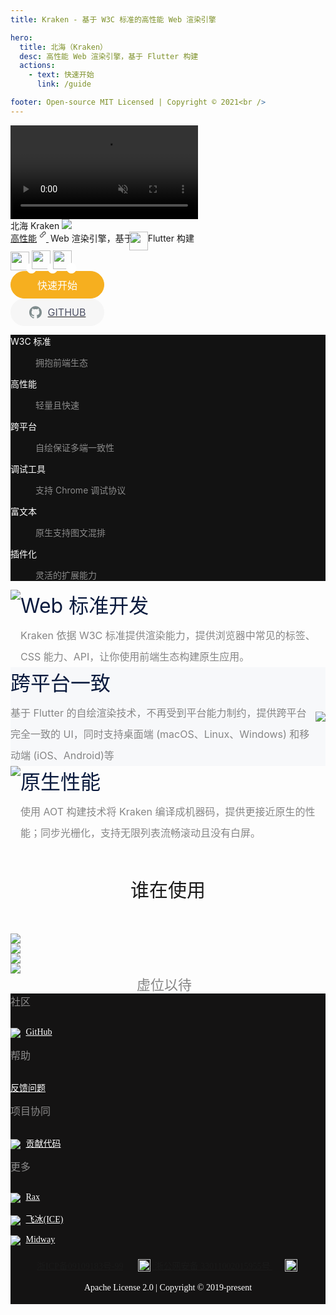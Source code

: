 ```yaml
---
title: Kraken - 基于 W3C 标准的高性能 Web 渲染引擎

hero:
  title: 北海（Kraken）
  desc: 高性能 Web 渲染引擎，基于 Flutter 构建
  actions:
    - text: 快速开始
      link: /guide

footer: Open-source MIT Licensed | Copyright © 2021<br />
---
```


<div class="homepage-root">
  <div>
    <video class="homepage-img" muted autoplay loop="loop" align="center"  >
      <source src="//https://andycall.oss-cn-beijing.aliyuncs.com/videos/header_animation.mp4" type="video/mp4">
    </video>
  </div>
  <div style="max-width: 1180px;position: relative;z-index: 2">
    <div class="homepage-title">
      北海 
      <span class="english-title">Kraken</span>
      <img class="say-kraken" id="sayKraken-img" src="https://gw.alicdn.com/imgextra/i2/O1CN01zo63hr20qhv3lUoOq_!!6000000006901-55-tps-200-200.svg" /><audio src="https://andycall.oss-cn-beijing.aliyuncs.com/data/kraken.mp3" style="display:none" id="sayKraken"></audio>
    </div>
    <div class="homepage-subtitle" >
      <a href="/guide/performance"><span class="performance" style="cursor: pointer; margin-right: 3px;">高性能<svg t="1649675554506" class="icon" viewBox="0 0 1024 1024" version="1.1" xmlns="http://www.w3.org/2000/svg" p-id="1255" width="200" height="200" style="width: 15px;height: 15px;color: inherit;fill: currentColor;position: relative;top: -4px;left: 2px;"><path d="M618.24 439.381333a152.746667 152.746667 0 0 1 0 216l-135.893333 135.893334a163.370667 163.370667 0 1 1-231.04-231.04l66.922666-66.944 45.269334 45.269333-66.944 66.944a99.370667 99.370667 0 1 0 140.522666 140.522667l135.893334-135.893334a88.746667 88.746667 0 0 0 0-125.482666z m182.528-197.589333a163.370667 163.370667 0 0 1 0 231.04L733.866667 539.776l-45.269334-45.248 66.944-66.944a99.370667 99.370667 0 1 0-140.522666-140.522667l-135.893334 135.893334a88.746667 88.746667 0 0 0 0 125.482666l-45.269333 45.269334a152.746667 152.746667 0 0 1 0-216l135.893333-135.893334a163.370667 163.370667 0 0 1 231.04 0z" p-id="1256"></path></svg> </span></a> Web 渲染引擎，基于 <img class="flutter-icon" style="vertical-align: top;width: 30px;margin-left: -10px;" src="https://img.alicdn.com/imgextra/i1/O1CN01OWUwTg1eqmRBC63cj_!!6000000003923-2-tps-411-415.png" />Flutter 构建
    </div>
    <div class="support-frame" >
      <a style="position: relative" href="/guide/development/vue">
        <img src="https://img.alicdn.com/imgextra/i3/O1CN01T9AuFb1FN8UAnGUfz_!!6000000000474-2-tps-400-400.png" style="position: relative; top: 2px;" width=30 />
        <img src="https://gw.alicdn.com/tfs/TB15rQzexD1gK0jSZFsXXbldVXa-200-200.svg" style="width: 15px;right: -8px;position: absolute;bottom: -4px;border: 1px solid #fff;border-radius: 14px;background-color: #fff;">
      </a>
      <a style="position: relative" href="/guide/development/react">
        <img src="https://img.alicdn.com/imgextra/i3/O1CN01yyy6gs1TZs7V0ZfgW_!!6000000002397-2-tps-169-150.png" width=30 />
        <img src="https://gw.alicdn.com/tfs/TB15rQzexD1gK0jSZFsXXbldVXa-200-200.svg" style="width: 15px;right: -8px;position: absolute;bottom: -4px;border: 1px solid #fff;border-radius: 14px;background-color: #fff;">
      </a>
      <a style="position: relative" href="/guide/development/rax">
        <img src="https://img.alicdn.com/imgextra/i3/O1CN01KgGBlg1Y2xfB9wnnJ_!!6000000003002-2-tps-325-289.png" width=30 />
        <img src="https://gw.alicdn.com/tfs/TB15rQzexD1gK0jSZFsXXbldVXa-200-200.svg" style="width: 15px;right: -8px;position: absolute;bottom: -4px;border: 1px solid #fff;border-radius: 14px;background-color: #fff;">
      </a>
    </div>
    <div class="quick-start" >
      <a class="quick-start-btn" href="/guide" >
        <button style="width: 150px;margin-right: 20px;color: #fff;background: #F6AF1F;height: 44px;font-size: 16px;border: 1px solid #F6AF1F;border-radius: 22px;box-sizing: border-box;cursor: pointer;outline: none;" >快速开始</button>
      </a>
      <div class="github-btn" >
        <a rel="noopener" href="https://github.com/openkraken/kraken" >
          <div class="github-btn-content" style="display: flex;justify-content: center;align-items: center;line-height:20px;color:#4d5164;width: 150px;margin-right: 0;height: 44px;font-size: 16px;background-color:#f6f6f6;border-color:rgb(246, 246, 246);border-radius: 22px;box-sizing: border-box;cursor: pointer;outline: none;" >
            <svg style="vertical-align:top; width: 20px;margin-right: 10px" aria-labelledby="simpleicons-github-dark-icon" lang="" role="img" viewBox="0 0 24 24" xmlns="http://www.w3.org/2000/svg"><title id="simpleicons-github-dark-icon" lang="en">GitHub Dark icon</title><path fill="#7F8C8D" d="M12 .297c-6.63 0-12 5.373-12 12 0 5.303 3.438 9.8 8.205 11.385.6.113.82-.258.82-.577 0-.285-.01-1.04-.015-2.04-3.338.724-4.042-1.61-4.042-1.61C4.422 18.07 3.633 17.7 3.633 17.7c-1.087-.744.084-.729.084-.729 1.205.084 1.838 1.236 1.838 1.236 1.07 1.835 2.809 1.305 3.495.998.108-.776.417-1.305.76-1.605-2.665-.3-5.466-1.332-5.466-5.93 0-1.31.465-2.38 1.235-3.22-.135-.303-.54-1.523.105-3.176 0 0 1.005-.322 3.3 1.23.96-.267 1.98-.399 3-.405 1.02.006 2.04.138 3 .405 2.28-1.552 3.285-1.23 3.285-1.23.645 1.653.24 2.873.12 3.176.765.84 1.23 1.91 1.23 3.22 0 4.61-2.805 5.625-5.475 5.92.42.36.81 1.096.81 2.22 0 1.606-.015 2.896-.015 3.286 0 .315.21.69.825.57C20.565 22.092 24 17.592 24 12.297c0-6.627-5.373-12-12-12"></path></svg>
            GITHUB
          </div>
        </a>
      </div>
    </div>
  </div>
</div>

<div style="background-color: #121212">
  <div class="__dumi-default-layout-features"><dl style="background-image: url(&quot;https://img.alicdn.com/imgextra/i1/O1CN012OrzRG1pPioDlcQaW_!!6000000005353-2-tps-56-50.png&quot;);"><dt style="color: #FFF">W3C 标准</dt><dd><div class="markdown"><p style="color: #FFF;opacity:.5;">拥抱前端生态</p></div></dd></dl><dl style="background-image: url(&quot;https://img.alicdn.com/imgextra/i3/O1CN01mx2JdY1pW8Lv73Q8h_!!6000000005367-2-tps-55-61.png&quot;);"><dt style="color: #FFF">高性能</dt><dd><div class="markdown"><p style="color: #FFF;opacity:.5;">轻量且快速</p></div></dd></dl><dl style="background-image: url(&quot;https://img.alicdn.com/imgextra/i1/O1CN01H91jck262DxHKaNiT_!!6000000007603-2-tps-60-48.png&quot;);"><dt style="color: #FFF">跨平台</dt><dd><div class="markdown"><p style="color: #FFF;opacity:.5;">自绘保证多端一致性</p></div></dd></dl><dl style="background-image: url(&quot;https://img.alicdn.com/imgextra/i1/O1CN01iAlAFw1SBJBEjn328_!!6000000002208-2-tps-56-56.png&quot;);"><dt style="color: #FFF">调试工具</dt><dd><div class="markdown"><p style="color: #FFF;opacity:.5;">支持 Chrome 调试协议</p></div></dd></dl><dl style="background-image: url(&quot;https://img.alicdn.com/imgextra/i3/O1CN01VbINwS1v3B0Sh9J1L_!!6000000006116-2-tps-52-52.png&quot;);"><dt style="color: #FFF">富文本</dt><dd><div class="markdown"><p style="color: #FFF;opacity:.5;">原生支持图文混排</p></div></dd></dl><dl style="background-image: url(&quot;https://img.alicdn.com/imgextra/i1/O1CN01bL1bUW1oVO5k7Sp9m_!!6000000005230-2-tps-54-55.png&quot;);"><dt style="color: #FFF">插件化</dt><dd><div class="markdown"><p style="color: #FFF;opacity:.5;">灵活的扩展能力</p></div></dd></dl></div>
</div>

<div>
  <div style="display:flex;flex-direction:row;max-width:1180px;width:100%;margin:0 auto;position:relative">
    <img class="introduction-img" src="https://gw.alicdn.com/tfs/TB1vosisbY1gK0jSZTEXXXDQVXa-1180-920.png" style="display:block;max-width:50%">
    <div class="introduction-infos">
      <div style="color:#0b1b3e;font-size:32px;margin:0 0 10px">Web 标准开发</div>
      <div style="line-height:34px;font-size:16px;color:#868686">Kraken 依据 W3C 标准提供渲染能力，提供浏览器中常见的标签、CSS 能力、API，让你使用前端生态构建原生应用。</div>
    </div>
  </div>
</div>

<div style="background-color:#f7f8fa">
  <div style="display:flex;flex-direction:row;max-width:1180px;width:100%;margin:0 auto;position:relative;align-items: center;">
    <div class="introduction-infos">
      <div style="color:#0b1b3e;font-size:32px;margin:0 0 10px">跨平台一致</div>
      <div style="line-height:34px;font-size:16px;color:#868686">基于 Flutter 的自绘渲染技术，不再受到平台能力制约，提供跨平台完全一致的 UI，同时支持桌面端 (macOS、Linux、Windows) 和移动端 (iOS、Android)等</div>
    </div>
    <img class="introduction-img" src="https://gw.alicdn.com/tfs/TB1oTMisoY1gK0jSZFCXXcwqXXa-1180-888.png" style="display:block;max-width:50%">
  </div>
</div>

<div>
  <div style="display:flex;flex-direction:row;max-width:1180px;width:100%;margin:0 auto;position:relative">
    <img class="introduction-img" src="https://gw.alicdn.com/tfs/TB1VwpWsq61gK0jSZFlXXXDKFXa-1180-888.png" style="display:block;max-width:50%">
    <div class="introduction-infos">
      <div style="color:#0b1b3e;font-size:32px;margin:0 0 10px">原生性能</div>
      <div style="line-height:34px;font-size:16px;color:#868686">使用 AOT 构建技术将 Kraken 编译成机器码，提供更接近原生的性能；同步光栅化，支持无限列表流畅滚动且没有白屏。</div>
    </div>
  </div>
</div>

<div class="sponsors-container">
  <div style="display:flex;flex-direction:row;max-width:1180px;width:100%;margin:0 auto;position:relative">
    <div style="font-size: 1.875rem;font-weight: 500;margin: 50px auto;">谁在使用</div>
  </div>
  <div class="sponsors-list" >
      <div class="sponsors">
        <img src="//gw.alicdn.com/tfs/TB11_n_fq67gK0jSZFHXXa9jVXa-1280-533.png_200x200.jpg" />
      </div>
      <div class="sponsors">
        <img src="//img.alicdn.com/imgextra/i1/O1CN01Tn1UyG1KgRB77QBoQ_!!6000000001193-2-tps-993-210.png" />
      </div>
      <div class="sponsors">
        <img src="//gw.alicdn.com/tfs/TB1LW.Xfvb2gK0jSZK9XXaEgFXa-190-27.png" />
      </div>
      <div class="sponsors">
        <img src="//img.alicdn.com/imgextra/i3/O1CN01wwEQZz1xrfuVHbvwZ_!!6000000006497-2-tps-1025-338.png" />
      </div>
      <div class="sponsors">
        <div style="width: 100px;font-size: 22px;margin: 0px auto;color: rgb(134, 134, 134);">虚位以待</div>
      </div>
  </div>
</div>

<div class="footer-container" style="padding-bottom: 18px;background-color: #141313;color: #fff;font-size: 14px;font-family: PingFangSC-Regular;">
  <div class="footer-wrapper" >
    <div class="footer-block-content">
      <div style="font-size: 16px;opacity: .5;">社区</div>
      <div style="margin-top: 30px;">
        <ul style="list-style-type: none;padding: 0;margin:0;">
          <li style="width: 200px;margin-bottom: 15px;">
            <img src="//gw.alicdn.com/tfs/TB1H5bLeaL7gK0jSZFBXXXZZpXa-78-78.jpg" style="vertical-align: middle; margin-right: 5px; max-width: 16px; max-height: 16px;">
            <a style="color:#ffffff;" target="_blank" href="//github.com/openkraken/kraken"> GitHub </a>
          </li>
        </ul>
      </div>
    </div>
    <div class="footer-block-content" >
      <div style="font-size: 16px;opacity: .5;">帮助</div>
      <div style="margin-top: 30px;">
        <ul style="list-style-type: none;padding: 0;margin:0;">
          <li style="width: 200px;margin-bottom: 15px;">
            <a style="color:#ffffff;" target="_blank" href="//github.com/openkraken/kraken/issues/new?assignees=&labels=bug&template=bug_report.md"> 反馈问题 </a>
          </li>
        </ul>
      </div>
    </div>
    <div class="footer-block-content">
      <div style="font-size: 16px;opacity: .5;">项目协同</div>
        <div style="margin-top: 30px;">
          <ul style="list-style-type: none;padding: 0;margin:0;">
            <li style="width: 200px;margin-bottom: 15px;">
              <img src="//gw.alicdn.com/tfs/TB1H5bLeaL7gK0jSZFBXXXZZpXa-78-78.jpg" style="vertical-align: middle; margin-right: 5px; max-width: 16px; max-height: 16px;">
              <a style="color:#ffffff;" href="/guide/contribute/environment">  贡献代码 </a>
            </li>
          </ul>
        </div>
      </div>
      <div class="footer-block-content">
        <div style="font-size: 16px;opacity: .5;">更多</div>
        <div style="margin-top: 30px;">
          <ul style="list-style-type: none;padding: 0;margin:0;">
            <li style="width: 200px;margin-bottom: 15px;">
              <img src="//gw.alicdn.com/tfs/TB1oBQrXKT2gK0jSZFvXXXnFXXa-152-148.png" style="vertical-align: middle; margin-right: 5px; max-width: 16px; max-height: 16px;">
              <a style="color:#ffffff;" target="_blank" href="//rax.js.org/"> Rax </a>
            </li>
            <li style="width: 200px;margin-bottom: 15px;">
              <img src="//img.alicdn.com/tps/TB1kBU7NpXXXXXLXXXXXXXXXXXX-160-160.png" style="vertical-align: middle; margin-right: 5px; max-width: 16px; max-height: 16px;">
              <a style="color:#ffffff;" target="_blank" href="//ice.work/"> 飞冰(ICE) </a>
            </li>
            <li style="width: 200px;margin-bottom: 15px;">
              <img src="//img.alicdn.com/tfs/TB1k4.laW6qK1RjSZFmXXX0PFXa-237-237.png" style="vertical-align: middle; margin-right: 5px; max-width: 16px; max-height: 16px;">
              <a style="color:#ffffff;" target="_blank" href="//www.midwayjs.org/"> Midway </a>
            </li>
          </ul>
        </div>
      </div>
    </div>
    <div style="display:flex;margin-top: 18px">
      <div style="margin: 0px auto; padding: 0 40px; text-align: center;">
        <a target="_blank" rel="noopener noreferrer" href="http://beian.miit.gov.cn/">浙ICP备09109183号-99</a>
        <a target="_blank" rel="noopener noreferrer" href="http://www.beian.gov.cn/portal/registerSystemInfo?recordcode=33011002015955">
          <img style="margin-left: 20px; margin-right: 3px; position: relative; top: 4px; width: 20px;" src="https://gw.alicdn.com/imgextra/i1/O1CN01YKr8hx1ieC395Z2qm_!!6000000004437-2-tps-20-20.png" />
          浙公网安备 33011002015955号
        </a>
        <a target="_blank" rel="noopener noreferrer" href="http://idinfo.zjamr.zj.gov.cn/bscx.do?method=lzxx&id=3301843301002004003505">
          <img src="https://gw.alicdn.com/imgextra/i3/O1CN01pVd9gR1OCRjtpvt1t_!!6000000001669-1-tps-65-70.gif" style="margin-left: 20px;margin-right: 3px;position: relative;top: 4px; width: 20px;" />
        </a>
      </div>
    </div>
    <div style="display:flex;margin-top: 18px">
      <div style="margin: 0px auto;">Apache License 2.0 | Copyright © 2019-present</div>
    </div>
  </div>
</div>
